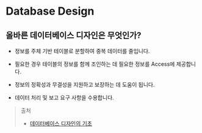 # Database Design

## 올바른 데이터베이스 디자인은 무엇인가?

- 정보를 주체 기반 테이블로 분할하여 중복 데이터를 줄입니다.

- 필요한 경우 테이블의 정보를 함께 조인하는 데 필요한 정보를 Access에 제공합니다.

- 정보의 정확성과 무결성을 지원하고 보장하는 데 도움이 됩니다.

- 데이터 처리 및 보고 요구 사항을 수용합니다.

> 출처
>
> - [데이터베이스 디자인의 기초](https://support.microsoft.com/ko-kr/office/%EB%8D%B0%EC%9D%B4%ED%84%B0%EB%B2%A0%EC%9D%B4%EC%8A%A4-%EB%94%94%EC%9E%90%EC%9D%B8%EC%9D%98-%EA%B8%B0%EC%B4%88-eb2159cf-1e30-401a-8084-bd4f9c9ca1f5)
